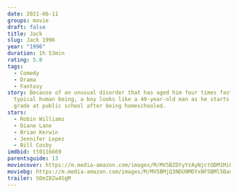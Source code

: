 ```yaml
---
date: 2021-06-11
groups: movie
draft: false
title: Jack
slug: Jack 1996
year: "1996"
duration: 1h 53min
rating: 5.8
tags:
  - Comedy
  - Drama
  - Fantasy
story: Because of an unusual disorder that has aged him four times faster than a
  typical human being, a boy looks like a 40-year-old man as he starts fifth
  grade at public school after being homeschooled.
stars:
  - Robin Williams
  - Diane Lane
  - Brian Kerwin
  - Jennifer Lopez
  - Bill Cosby
imdbid: tt0116669
parentsguide: 13
moviecover: https://m.media-amazon.com/images/M/MV5BZDYyYzAyNjctODM1Mi00ZjE4LWFmNTItZjRmOWUxODA1ODY4XkEyXkFqcGdeQXVyMTQxNzMzNDI@._V1_FMjpg_UX657_.jpg
moviebg: https://m.media-amazon.com/images/M/MV5BMjQ3NDU0MDYxNF5BMl5BanBnXkFtZTgwNzAyNDQ5MTI@._V1_FMjpg_UX1280_.jpg
trailer: SOmZ8Zw4SgM
---
```

